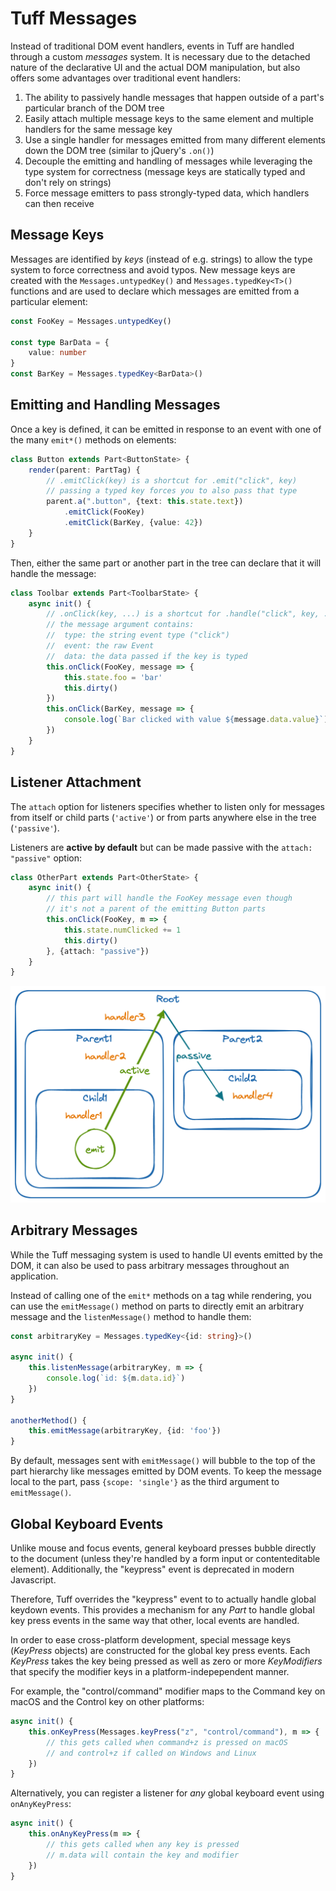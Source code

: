 
# Tuff Messages

Instead of traditional DOM event handlers, events in Tuff are handled through a custom _messages_ system. It is necessary due to the detached nature of the declarative UI and the actual DOM manipulation, but also offers some advantages over traditional event handlers:

1. The ability to passively handle messages that happen outside of a part's particular branch of the DOM tree
2. Easily attach multiple message keys to the same element and multiple handlers for the same message key
3. Use a single handler for messages emitted from many different elements down the DOM tree (similar to jQuery's `.on()`)
4. Decouple the emitting and handling of messages while leveraging the type system for correctness (message keys are statically typed and don't rely on strings)
5. Force message emitters to pass strongly-typed data, which handlers can then receive

## Message Keys

Messages are identified by *keys* (instead of e.g. strings) to allow the type system to force correctness and avoid typos.
New message keys are created with the `Messages.untypedKey()` and `Messages.typedKey<T>()` functions and are used to declare which messages are emitted from a particular element:

```typescript
const FooKey = Messages.untypedKey()

const type BarData = {
    value: number
}
const BarKey = Messages.typedKey<BarData>()
```


## Emitting and Handling Messages

Once a key is defined, it can be emitted in response to an event with one of the many `emit*()` methods on elements:

```typescript
class Button extends Part<ButtonState> {
    render(parent: PartTag) {
        // .emitClick(key) is a shortcut for .emit("click", key)
        // passing a typed key forces you to also pass that type
        parent.a(".button", {text: this.state.text})
            .emitClick(FooKey)
            .emitClick(BarKey, {value: 42})
    }
}
```

Then, either the same part or another part in the tree can declare that it will handle the message:

```typescript
class Toolbar extends Part<ToolbarState> {
    async init() {
        // .onClick(key, ...) is a shortcut for .handle("click", key, ...)
        // the message argument contains:
        //  type: the string event type ("click")
        //  event: the raw Event
        //  data: the data passed if the key is typed
        this.onClick(FooKey, message => {
            this.state.foo = 'bar'
            this.dirty()
        })
        this.onClick(BarKey, message => {
            console.log(`Bar clicked with value ${message.data.value}`)
        })
    }
}
```

## Listener Attachment

The `attach` option for listeners specifies whether to listen only for messages from itself or child parts (`'active'`) or from parts anywhere else in the tree (`'passive'`).

Listeners are **active by default** but can be made passive with the `attach: "passive"` option:

```typescript
class OtherPart extends Part<OtherState> {
    async init() {
        // this part will handle the FooKey message even though
        // it's not a parent of the emitting Button parts
        this.onClick(FooKey, m => {
            this.state.numClicked += 1
            this.dirty()
        }, {attach: "passive"})
    }
}
```

![Tuff Messages](messages.png)


## Arbitrary Messages

While the Tuff messaging system is used to handle UI events emitted by the DOM, it can also be used to pass arbitrary messages throughout an application. 

Instead of calling one of the `emit*` methods on a tag while rendering, you can use the `emitMessage()` method on parts to directly emit an arbitrary message and the `listenMessage()` method to handle them:

```typescript
const arbitraryKey = Messages.typedKey<{id: string}>()

async init() {
    this.listenMessage(arbitraryKey, m => {
        console.log(`id: ${m.data.id}`)
    })
}

anotherMethod() {
    this.emitMessage(arbitraryKey, {id: 'foo'})
}
```

By default, messages sent with `emitMessage()` will bubble to the top of the part hierarchy like messages emitted by DOM events. 
To keep the message local to the part, pass `{scope: 'single'}` as the third argument to `emitMessage()`.



## Global Keyboard Events

Unlike mouse and focus events, general keyboard presses bubble directly to the document (unless they're handled by a form input or contenteditable element).
Additionally, the "keypress" event is deprecated in modern Javascript. 

Therefore, Tuff overrides the "keypress" event to to actually handle global keydown events. 
This provides a mechanism for any *Part* to handle global key press events in the same way that other, local events are handled.

In order to ease cross-platform development, special message keys (*KeyPress* objects) are constructed for the global key press events.
Each *KeyPress* takes the key being pressed as well as zero or more *KeyModifiers* that specify the modifier keys in a platform-indepependent manner.

For example, the "control/command" modifier maps to the Command key on macOS and the Control key on other platforms:

```typescript
async init() {
    this.onKeyPress(Messages.keyPress("z", "control/command"), m => {
        // this gets called when command+z is pressed on macOS 
        // and control+z if called on Windows and Linux
    })
}
```

Alternatively, you can register a listener for _any_ global keyboard event using `onAnyKeyPress`:

```typescript
async init() {
    this.onAnyKeyPress(m => {
        // this gets called when any key is pressed
        // m.data will contain the key and modifier
    })
}
```